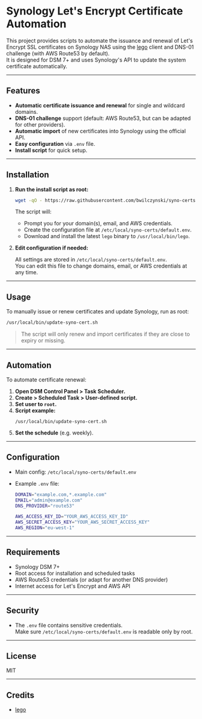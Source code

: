 # Synology Let's Encrypt Certificate Automation

This project provides scripts to automate the issuance and renewal of Let's Encrypt SSL certificates on Synology NAS using the [lego](https://github.com/go-acme/lego) client and DNS-01 challenge (with AWS Route53 by default).  
It is designed for DSM 7+ and uses Synology's API to update the system certificate automatically.

---

## Features

- **Automatic certificate issuance and renewal** for single and wildcard domains.
- **DNS-01 challenge** support (default: AWS Route53, but can be adapted for other providers).
- **Automatic import** of new certificates into Synology using the official API.
- **Easy configuration** via `.env` file.
- **Install script** for quick setup.

---

## Installation

1. **Run the install script as root:**

   ```bash
   wget -qO - https://raw.githubusercontent.com/bwilczynski/syno-certs/main/install.sh | sudo bash
   ```

   The script will:

   - Prompt you for your domain(s), email, and AWS credentials.
   - Create the configuration file at `/etc/local/syno-certs/default.env`.
   - Download and install the latest `lego` binary to `/usr/local/bin/lego`.

2. **Edit configuration if needed:**

   All settings are stored in `/etc/local/syno-certs/default.env`.  
   You can edit this file to change domains, email, or AWS credentials at any time.

---

## Usage

To manually issue or renew certificates and update Synology, run as root:

```bash
/usr/local/bin/update-syno-cert.sh
```

> The script will only renew and import certificates if they are close to expiry or missing.

---

## Automation

To automate certificate renewal:

1. **Open DSM Control Panel > Task Scheduler.**
2. **Create > Scheduled Task > User-defined script.**
3. **Set user to `root`.**
4. **Script example:**
   ```
   /usr/local/bin/update-syno-cert.sh
   ```
5. **Set the schedule** (e.g. weekly).

---

## Configuration

- Main config: `/etc/local/syno-certs/default.env`
- Example `.env` file:

  ```bash
  DOMAIN="example.com,*.example.com"
  EMAIL="admin@example.com"
  DNS_PROVIDER="route53"

  AWS_ACCESS_KEY_ID="YOUR_AWS_ACCESS_KEY_ID"
  AWS_SECRET_ACCESS_KEY="YOUR_AWS_SECRET_ACCESS_KEY"
  AWS_REGION="eu-west-1"
  ```

---

## Requirements

- Synology DSM 7+
- Root access for installation and scheduled tasks
- AWS Route53 credentials (or adapt for another DNS provider)
- Internet access for Let's Encrypt and AWS API

---

## Security

- The `.env` file contains sensitive credentials.  
  Make sure `/etc/local/syno-certs/default.env` is readable only by root.

---

## License

MIT

---

## Credits

- [lego](https://github.com/go-acme/lego)

